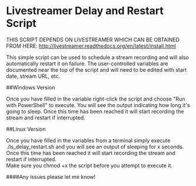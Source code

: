 Livestreamer Delay and Restart Script
=================================

THIS SCRIPT DEPENDS ON LIVESTREAMER WHICH CAN BE OBTAINED FROM HERE: http://livestreamer.readthedocs.org/en/latest/install.html

This simple script can be used to schedule a stream recording and will also automatically restart it on failure.  The user-controlled variables are documented near the top of the script and will need to be edited with start date, stream URL, etc.

##Windows Version

Once you have filled in the variable right-click the script and choose "Run with PowerShell" to execute.  You will see the output indicating how long it's going to sleep.  Once this time has been reached it will start recording the stream and restart if interrupted.

##Linux Version

Once you have filled in the variables from a terminal simply execute ./ls_delay_restart.sh and you will see an output of sleeping for x seconds.  Once this time has been reached it will start recording the stream and restart if interrupted.  
Make sure you chmod +x the script before you attempt to execute it.  


####Any issues please let me know!

